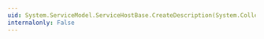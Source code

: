 ```yaml
---
uid: System.ServiceModel.ServiceHostBase.CreateDescription(System.Collections.Generic.IDictionary{System.String,System.ServiceModel.Description.ContractDescription}@)
internalonly: False
---
```


